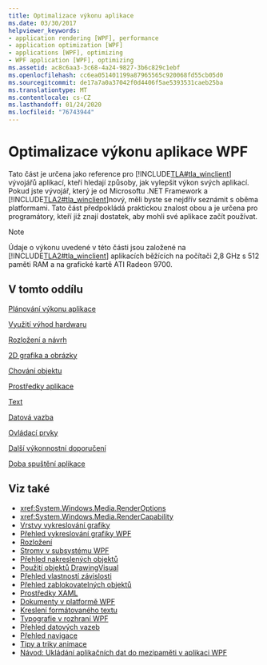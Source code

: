 ```yaml
---
title: Optimalizace výkonu aplikace
ms.date: 03/30/2017
helpviewer_keywords:
- application rendering [WPF], performance
- application optimization [WPF]
- applications [WPF], optimizing
- WPF application [WPF], optimizing
ms.assetid: ac8c6aa3-3c68-4a24-9827-3b6c829c1ebf
ms.openlocfilehash: cc6ea051401199a87965565c920068fd55cb05d0
ms.sourcegitcommit: de17a7a0a37042f0d4406f5ae5393531caeb25ba
ms.translationtype: MT
ms.contentlocale: cs-CZ
ms.lasthandoff: 01/24/2020
ms.locfileid: "76743944"
---
```

# <a name="optimizing-wpf-application-performance"></a>Optimalizace výkonu aplikace WPF
Tato část je určena jako reference pro [!INCLUDE[TLA#tla_winclient](../../../../includes/tlasharptla-winclient-md.md)] vývojářů aplikací, kteří hledají způsoby, jak vylepšit výkon svých aplikací. Pokud jste vývojář, který je od Microsoftu .NET Framework a [!INCLUDE[TLA2#tla_winclient](../../../../includes/tla2sharptla-winclient-md.md)]nový, měli byste se nejdřív seznámit s oběma platformami. Tato část předpokládá praktickou znalost obou a je určena pro programátory, kteří již znají dostatek, aby mohli své aplikace začít používat.  
  
> [!NOTE]
> Údaje o výkonu uvedené v této části jsou založené na [!INCLUDE[TLA2#tla_winclient](../../../../includes/tla2sharptla-winclient-md.md)] aplikacích běžících na počítači 2,8 GHz s 512 paměti RAM a na grafické kartě ATI Radeon 9700.  
  
## <a name="in-this-section"></a>V tomto oddílu  
 [Plánování výkonu aplikace](planning-for-application-performance.md)  
  
 [Využití výhod hardwaru](optimizing-performance-taking-advantage-of-hardware.md)  
  
 [Rozložení a návrh](optimizing-performance-layout-and-design.md)  
  
 [2D grafika a obrázky](optimizing-performance-2d-graphics-and-imaging.md)  
  
 [Chování objektu](optimizing-performance-object-behavior.md)  
  
 [Prostředky aplikace](optimizing-performance-application-resources.md)  
  
 [Text](optimizing-performance-text.md)  
  
 [Datová vazba](optimizing-performance-data-binding.md)  
  
 [Ovládací prvky](optimizing-performance-controls.md)  
  
 [Další výkonnostní doporučení](optimizing-performance-other-recommendations.md)  
  
 [Doba spuštění aplikace](application-startup-time.md)  
  
## <a name="see-also"></a>Viz také

- <xref:System.Windows.Media.RenderOptions>
- <xref:System.Windows.Media.RenderCapability>
- [Vrstvy vykreslování grafiky](graphics-rendering-tiers.md)
- [Přehled vykreslování grafiky WPF](../graphics-multimedia/wpf-graphics-rendering-overview.md)
- [Rozložení](layout.md)
- [Stromy v subsystému WPF](trees-in-wpf.md)
- [Přehled nakreslených objektů](../graphics-multimedia/drawing-objects-overview.md)
- [Použití objektů DrawingVisual](../graphics-multimedia/using-drawingvisual-objects.md)
- [Přehled vlastností závislosti](dependency-properties-overview.md)
- [Přehled zablokovatelných objektů](freezable-objects-overview.md)
- [Prostředky XAML](xaml-resources.md)
- [Dokumenty v platformě WPF](documents-in-wpf.md)
- [Kreslení formátovaného textu](drawing-formatted-text.md)
- [Typografie v rozhraní WPF](typography-in-wpf.md)
- [Přehled datových vazeb](../../../desktop-wpf/data/data-binding-overview.md)
- [Přehled navigace](../app-development/navigation-overview.md)
- [Tipy a triky animace](../graphics-multimedia/animation-tips-and-tricks.md)
- [Návod: Ukládání aplikačních dat do mezipaměti v aplikaci WPF](walkthrough-caching-application-data-in-a-wpf-application.md)
